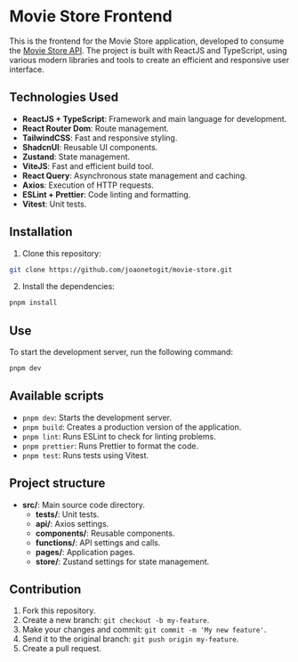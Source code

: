 # Movie Store Frontend

This is the frontend for the Movie Store application, developed to consume the [Movie Store API](https://github.com/joaonetogit/api-movie-store). The project is built with ReactJS and TypeScript, using various modern libraries and tools to create an efficient and responsive user interface.

## Technologies Used

- **ReactJS + TypeScript**: Framework and main language for development.
- **React Router Dom**: Route management.
- **TailwindCSS**: Fast and responsive styling.
- **ShadcnUI**: Reusable UI components.
- **Zustand**: State management.
- **ViteJS**: Fast and efficient build tool.
- **React Query**: Asynchronous state management and caching.
- **Axios**: Execution of HTTP requests.
- **ESLint + Prettier**: Code linting and formatting.
- **Vitest**: Unit tests.

## Installation

1. Clone this repository:

```bash
git clone https://github.com/joaonetogit/movie-store.git
```

2. Install the dependencies:

```bash
pnpm install
```

## Use

To start the development server, run the following command:

```bash
pnpm dev
```

## Available scripts

- `pnpm dev`: Starts the development server.
- `pnpm build`: Creates a production version of the application.
- `pnpm lint`: Runs ESLint to check for linting problems.
- `pnpm prettier`: Runs Prettier to format the code.
- `pnpm test`: Runs tests using Vitest.

## Project structure

- **src/**: Main source code directory.
  - **__tests__/**: Unit tests.
  - **api/**: Axios settings.
  - **components/**: Reusable components.
  - **functions/**: API settings and calls.
  - **pages/**: Application pages.
  - **store/**: Zustand settings for state management.

## Contribution

1. Fork this repository.
2. Create a new branch: `git checkout -b my-feature`.
3. Make your changes and commit: `git commit -m 'My new feature'`.
4. Send it to the original branch: `git push origin my-feature`.
5. Create a pull request.

